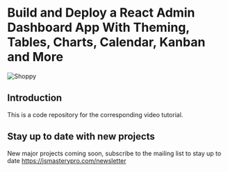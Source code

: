 # Build and Deploy a React Admin Dashboard App With Theming, Tables, Charts, Calendar, Kanban and More
![Shoppy](https://i.ibb.co/W6g39w3/image.png)

## Introduction
This is a code repository for the corresponding video tutorial.

## Stay up to date with new projects
New major projects coming soon, subscribe to the mailing list to stay up to date https://jsmasterypro.com/newsletter
